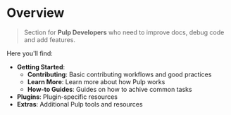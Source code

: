 # Overview

> Section for **Pulp Developers** who need to improve docs, debug code and add features.

Here you'll find:

- **Getting Started**:
    - **Contributing**: Basic contributing workflows and good practices
    - **Learn More**: Learn more about how Pulp works
    - **How-to Guides**: Guides on how to achive common tasks
- **Plugins**:  Plugin-specific resources
- **Extras**: Additional Pulp tools and resources 
